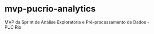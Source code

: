 # mvp-pucrio-analytics
MVP da Sprint de Análise Exploratória e Pré-processamento de Dados - PUC Rio
